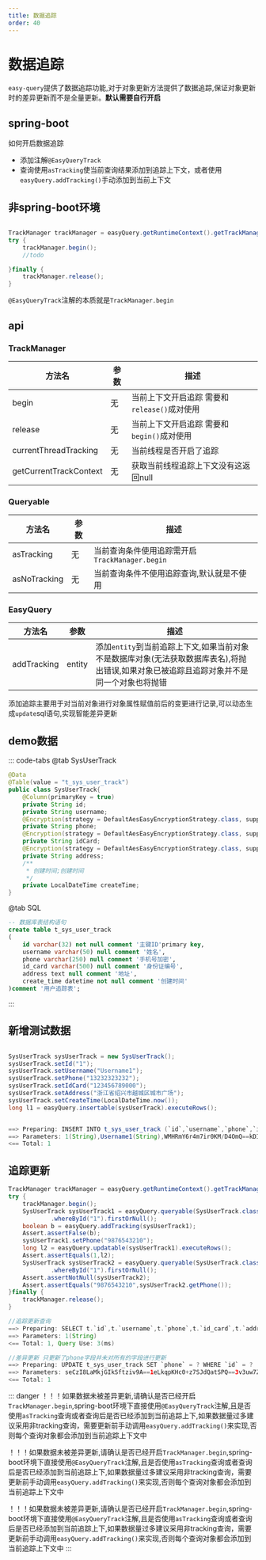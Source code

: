 ```yaml
---
title: 数据追踪
order: 40
---
```


# 数据追踪
`easy-query`提供了数据追踪功能,对于对象更新方法提供了数据追踪,保证对象更新时的差异更新而不是全量更新。**默认需要自行开启**

## spring-boot
如何开启数据追踪
- 添加注解`@EasyQueryTrack`
- 查询使用`asTracking`使当前查询结果添加到追踪上下文，或者使用`easyQuery.addTracking()`手动添加到当前上下文

## 非spring-boot环境

```java

TrackManager trackManager = easyQuery.getRuntimeContext().getTrackManager();
try {
    trackManager.begin();
    //todo

}finally {
    trackManager.release();
}
```

`@EasyQueryTrack`注解的本质就是`TrackManager.begin`

## api

### TrackManager

方法名  | 参数 | 描述  
--- | --- | --- 
begin | 无  | 当前上下文开启追踪 需要和`release()`成对使用
release | 无  | 当前上下文开启追踪 需要和`begin()`成对使用
currentThreadTracking | 无  | 当前线程是否开启了追踪
getCurrentTrackContext | 无  | 获取当前线程追踪上下文没有这返回null

### Queryable

方法名  | 参数 | 描述  
--- | --- | --- 
asTracking | 无  | 当前查询条件使用追踪需开启`TrackManager.begin`
asNoTracking | 无  | 当前查询条件不使用追踪查询,默认就是不使用

### EasyQuery

方法名  | 参数 | 描述  
--- | --- | --- 
addTracking | entity  | 添加`entity`到当前追踪上下文,如果当前对象不是数据库对象(无法获取数据库表名),将抛出错误,如果对象已被追踪且追踪对象并不是同一个对象也将抛错

添加追踪主要用于对当前对象进行对象属性赋值前后的变更进行记录,可以动态生成`update`sql语句,实现智能差异更新


## demo数据

::: code-tabs
@tab SysUserTrack
```java
@Data
@Table(value = "t_sys_user_track")
public class SysUserTrack{
    @Column(primaryKey = true)
    private String id;
    private String username;
    @Encryption(strategy = DefaultAesEasyEncryptionStrategy.class, supportQueryLike = true)
    private String phone;
    @Encryption(strategy = DefaultAesEasyEncryptionStrategy.class, supportQueryLike = true)
    private String idCard;
    @Encryption(strategy = DefaultAesEasyEncryptionStrategy.class, supportQueryLike = true)
    private String address;
    /**
     * 创建时间;创建时间
     */
    private LocalDateTime createTime;
}
```
@tab SQL
```sql
-- 数据库表结构语句
create table t_sys_user_track
(
    id varchar(32) not null comment '主键ID'primary key,
    username varchar(50) null comment '姓名',
    phone varchar(250) null comment '手机号加密',
    id_card varchar(500) null comment '身份证编号',
    address text null comment '地址',
    create_time datetime not null comment '创建时间'
)comment '用户追踪表';
```
:::


## 新增测试数据
```java

SysUserTrack sysUserTrack = new SysUserTrack();
sysUserTrack.setId("1");
sysUserTrack.setUsername("Username1");
sysUserTrack.setPhone("13232323232");
sysUserTrack.setIdCard("123456789000");
sysUserTrack.setAddress("浙江省绍兴市越城区城市广场");
sysUserTrack.setCreateTime(LocalDateTime.now());
long l1 = easyQuery.insertable(sysUserTrack).executeRows();


==> Preparing: INSERT INTO t_sys_user_track (`id`,`username`,`phone`,`id_card`,`address`,`create_time`) VALUES (?,?,?,?,?,?) 
==> Parameters: 1(String),Username1(String),WMHRmY6r4m7ir0KM/D4OmQ==kDIASgoxeZjK9M+Qem/HOQ==56QkLSvTa6eE9qpwjbYsRQ==kDIASgoxeZjK9M+Qem/HOQ==56QkLSvTa6eE9qpwjbYsRQ==kDIASgoxeZjK9M+Qem/HOQ==56QkLSvTa6eE9qpwjbYsRQ==kDIASgoxeZjK9M+Qem/HOQ==(String),OdaUl359SnxsbyZqMa05XA==496uK1pkxUbdvpq0A7q0uQ==PvHC30OSR7k27xKN36fp4g==+ta/N+1ivZAjSILsqeNjfA==hs33W1UJDlk1EFb0Nyhorw==biDnRYo+Cm5gy0r913fTOA==2Rp6hA8XQx2oIhTRo4ni2g==I6gg2QDr60Qx1Eq186LAGQ==9g+7mmP9u30kPOFB+Xcz+A==(String),eKgY/tc5Kw0qzXu0+uUSLg==hbIDJTImQweEbbz5EMyrHg==JI18Lhiq/kcrrVsD1fA++A==6S2NNhbFy4VM0KNPmMEXHw==A000VaxSBiODisuUDxv7Ow==d8z7fptVPIYMvhiXTVuJBA==xCHjVvd0uVW7a435+66hCQ==YQcXESYWhm+0Knr39sU2OA==SkFE84TtzzfqHWZFbfaDKw==IeaiLfgcyjbsMsCN7HvNVw==V7c/MZCC2DqXidxGrYe2RQ==n1Pxqra9C9LFh5xCY6xj6w==(String),2023-04-07T23:08:49.059(LocalDateTime)
<== Total: 1
```

## 追踪更新

```java
TrackManager trackManager = easyQuery.getRuntimeContext().getTrackManager();
try {
    trackManager.begin();
    SysUserTrack sysUserTrack1 = easyQuery.queryable(SysUserTrack.class).asTracking()
            .whereById("1").firstOrNull();
    boolean b = easyQuery.addTracking(sysUserTrack1);
    Assert.assertFalse(b);
    sysUserTrack1.setPhone("9876543210");
    long l2 = easyQuery.updatable(sysUserTrack1).executeRows();
    Assert.assertEquals(1,l2);
    SysUserTrack sysUserTrack2 = easyQuery.queryable(SysUserTrack.class)
            .whereById("1").firstOrNull();
    Assert.assertNotNull(sysUserTrack2);
    Assert.assertEquals("9876543210",sysUserTrack2.getPhone());
}finally {
    trackManager.release();
}

//追踪更新查询
==> Preparing: SELECT t.`id`,t.`username`,t.`phone`,t.`id_card`,t.`address`,t.`create_time` FROM t_sys_user_track t WHERE t.`id` = ? LIMIT 1
==> Parameters: 1(String)
<== Total: 1, Query Use: 3(ms)

//差异更新 只更新了phone字段并未对所有的字段进行更新
==> Preparing: UPDATE t_sys_user_track SET `phone` = ? WHERE `id` = ?
==> Parameters: seCzI8LaMkjGIkSftziv9A==1eLkqpKHc0+z7SJdQatSPQ==3v3uw7ZFJo0Tpx49WSMSMQ==LtHsv2KAcRLroXaP4dZfUA==8ea6UUe6hNYz5k+VZDQzVA==Si5J530HvuEvZzZfAqnznA==VlCQ13+oM8wbOny682WILQ==(String),1(String)
<== Total: 1
```


::: danger
！！！如果数据未被差异更新,请确认是否已经开启`TrackManager.begin`,spring-boot环境下直接使用`@EasyQueryTrack`注解,且是否使用`asTracking`查询或者查询后是否已经添加到当前追踪上下,如果数据量过多建议采用非tracking查询，需要更新前手动调用`easyQuery.addTracking()`来实现,否则每个查询对象都会添加到当前追踪上下文中

！！！如果数据未被差异更新,请确认是否已经开启`TrackManager.begin`,spring-boot环境下直接使用`@EasyQueryTrack`注解,且是否使用`asTracking`查询或者查询后是否已经添加到当前追踪上下,如果数据量过多建议采用非tracking查询，需要更新前手动调用`easyQuery.addTracking()`来实现,否则每个查询对象都会添加到当前追踪上下文中

！！！如果数据未被差异更新,请确认是否已经开启`TrackManager.begin`,spring-boot环境下直接使用`@EasyQueryTrack`注解,且是否使用`asTracking`查询或者查询后是否已经添加到当前追踪上下,如果数据量过多建议采用非tracking查询，需要更新前手动调用`easyQuery.addTracking()`来实现,否则每个查询对象都会添加到当前追踪上下文中
:::